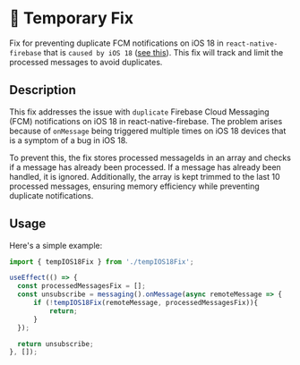 # 👾 Temporary Fix
Fix for preventing duplicate FCM notifications on iOS 18 in `react-native-firebase` that is `caused by iOS 18` ([see this](https://developer.apple.com/forums/thread/762412?answerId=800720022#800720022)). This fix will track and limit the processed messages to avoid duplicates.

## Description
This fix addresses the issue with `duplicate` Firebase Cloud Messaging (FCM) notifications on iOS 18 in react-native-firebase. The problem arises because of `onMessage` being triggered multiple times on iOS 18 devices that is a symptom of a bug in iOS 18. 

To prevent this, the fix stores processed messageIds in an array and checks if a message has already been processed. If a message has already been handled, it is ignored. Additionally, the array is kept trimmed to the last 10 processed messages, ensuring memory efficiency while preventing duplicate notifications.

## Usage
Here's a simple example:
```jsx
import { tempIOS18Fix } from './tempIOS18Fix';

useEffect(() => {
  const processedMessagesFix = [];
  const unsubscribe = messaging().onMessage(async remoteMessage => {
      if (!tempIOS18Fix(remoteMessage, processedMessagesFix)){
          return;
      }
  });

  return unsubscribe;
}, []);  
```

